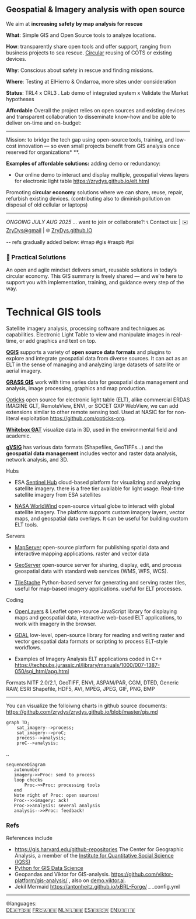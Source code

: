 ## Geospatial & Imagery analysis with open source 

We aim at **increasing safety by map analysis for rescue** 

**What**: Simple GIS and Open Source tools to analyze locations.

**How**: transparently share open tools and offer support, ranging from business projects to sea rescue. [Circular](circular.html) reusing of COTS or existing devices. 

**Why**: Conscious about safety in rescue and finding missions.

**Where**:  Testing at ElHierro & Ondarroa, more sites under consideration

**Status**: TRL4 x CRL3 . Lab demo of integrated system x Validate the Market hypotheses

**Affordable**
Overall the project relies on open sources and existing devices and transparent collaboration to disseminate know-how and be able to deliver on-time and on-budget:


---

Mission: to bridge the tech gap using open-source tools, training, and low-cost innovation — so even small projects benefit from GIS analysis once reserved for organizations* **.

**Examples of affordable solutions:** adding demo or redundancy:
- Our online demo to interact and display multiple, geospatial views layers for electronic light table  https://zrydys.github.io/elt.html

Promoting **circular economy** solutions where we can share, reuse, repair, refurbish existing devices. (contributing also to diminish pollution on disposal of old cellular or laptops)


---
*ONGOING JULY AUG 2025 ...* 
want to join or collaborate?:  📞 Contact us:  | ✉️ [ZryDys@gmail](mailto:ZryDys@gmail) | 🌐 [ZryDys.github.IO](https://zrydys.github.io) 

-- refs gradually added below:  #map #gis #raspb #pi

### 🌱 Practical Solutions 

An open and agile mindset delivers smart, reusable solutions in today’s circular economy. This GIS summary is freely shared — and we’re here to support you with implementation, training, and guidance every step of the way.


# Technical GIS tools 

Satellite imagery analysis, processing software and techniques as capabilities. Electronic Light Table to view and manipulate images in real-time, or add graphics and text on top.

**[QGIS](https://qgis.org/en/site/)** supports a variety of **open source data formats** and plugins to explore and integrate geospatial data from diverse sources. It can act as an ELT in the sense of managing and analyzing large datasets of satellite or aerial imagery.

**[GRASS GIS](https://grass.osgeo.org/)** work with time series data for geospatial data management and analysis, image processing, graphics and map production.

[Opticks](https://www.opticks.org/#history-of-opticks) open source for electronic light table (ELT), alike commercial ERDAS IMAGINE GLT, RemoteView, ENVI, or SOCET GXP WebView, we can add extensions similar to other remote sensing tool. Used at NASIC for for non-literal exploitation https://github.com/opticks-org.

**[Whitebox GAT](https://www.whiteboxgeo.com/)**  visualize data in 3D, used in the environmental field and academic.

[**gVSIG**](http://www.gvsig.com/en) has various data formats (Shapefiles, GeoTIFFs...) and the **geospatial data management** includes vector and raster data analysis, network analysis, and 3D.

Hubs

- ESA [Sentinel Hub](https://www.sentinel-hub.com/) cloud-based platform for visualizing and analyzing satellite imagery. there is a free tier available for light usage. Real-time satellite imagery from ESA satellites
 
- [NASA WorldWind](https://worldwind.arc.nasa.gov/) open-source virtual globe to interact with global satellite imagery. The platform supports custom imagery layers, vector maps, and geospatial data overlays. It can be useful for building custom ELT tools.

Servers
 
- [MapServer](https://mapserver.org/)  open-source platform for publishing spatial data and interactive mapping applications. raster and vector data   
 
* [GeoServer](http://geoserver.org/)  open-source server for sharing, display, edit, and process geospatial data with standard web services (WMS, WFS, WCS).  

- [TileStache](http://tilestache.org/)  Python-based server for generating and serving raster tiles, useful for map-based imagery applications.  useful for ELT processes.
 
Coding
 
- [OpenLayers](https://openlayers.org/) & Leaflet open-source JavaScript library for displaying maps and geospatial data, interactive web-based ELT applications, to work with imagery in the browser.
 
- [GDAL](https://gdal.org/)  low-level, open-source library for reading and writing raster and vector geospatial data formats or scripting to process ELT-style workflows.

- Examples of Imagery Analysis ELT applications coded in C++ https://techpubs.jurassic.nl/library/manuals/1000/007-1387-050/sgi_html/apg.html

Formats NITF 2.0/2.1, GeoTIFF, ENVI, ASPAM/PAR, CGM, DTED, Generic RAW, ESRI Shapefile, HDF5, AVI, MPEG, JPEG, GIF, PNG, BMP

 

---

 
[rem]: ..

You can visualize the folloiwng charts in github source documents: https://github.com/zrydys/zrydys.github.io/blob/master/gis.md


```mermaid
graph TD;
    sat_imagery-->process;
    sat_imagery-->proC;
    process-->analysis;
    proC-->analysis;
```

..

```mermaid
sequenceDiagram
   autonumber
   imagery->>Proc: send to process
   loop checks
       Proc->>Proc: processing tools
   end
   Note right of Proc: open sources!
   Proc-->>imagery: ack!
   Proc->>analysis: several analysis
   analysis-->>Proc: feedback!
```


### Refs

References include 


- https://gis.harvard.edu/github-repositories The Center for Geographic Analysis, a member of the [Institute for Quantitative Social Science (IQSS)](http://www.iq.harvard.edu/)
- [Python for GIS Data Science](https://github.com/RGreinacher/python-workshop-gis-big-data)
- Geopandas and Viktor for GIS-analysis.  https://github.com/viktor-platform/gis-analysis/ , also   on [demo.viktor.ai](https://demo.viktor.ai/public/gis-analysis).
- Jekil Mermaid https://antonheitz.github.io/xBRL-Forge/ _ _config.yml

---

🌐languages:  
 [DE🇦🇹🇩🇪](https://translate.google.com/translate?hl=de&sl=auto&u=https://zrydys.github.io/gis.html)
 [FR🇨🇦🇧🇪](https://translate.google.com/translate?hl=fr&sl=auto&u=https://zrydys.github.io/gis.html)
 [NL🇳🇱🇧🇪](https://zrydys-github-io.translate.goog/gis.html?_x_tr_sl=auto&_x_tr_tl=nl&_x_tr_hl=nl)
 [ES🇪🇸🇨🇷](https://zrydys-github-io.translate.goog/gis.html?_x_tr_sl=auto&_x_tr_tl=es&_x_tr_hl=es)
 [EN🇺🇸🇮🇪](https://zrydys.github.io/gis.html)
